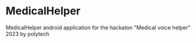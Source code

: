 # MedicalHelper
MedicalHelper android application for the hackaton "Medical voice helper" 2023 by polytech
